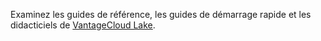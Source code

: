 Examinez les guides de référence, les guides de démarrage rapide et les didacticiels de [VantageCloud Lake](https://docs.teradata.com/p/VantageCloud/Lake).

